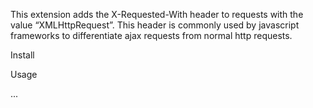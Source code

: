 This extension adds the X-Requested-With header to requests with the value “XMLHttpRequest”.
This header is commonly used by javascript frameworks to differentiate ajax requests from normal http requests.

Install
<script src="https://unpkg.com/htmx.org/dist/ext/ajax-header.js"></script>

Usage
<body hx-ext="ajax-header">
 ...
</body>
